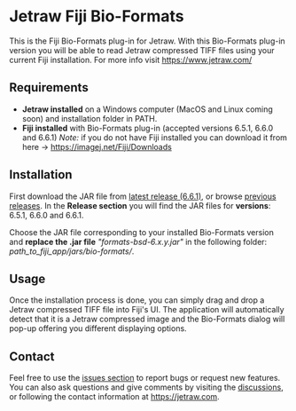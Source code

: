 # Jetraw Fiji Bio-Formats
This is the Fiji Bio-Formats plug-in for Jetraw. With this Bio-Formats plug-in version you will be able to read Jetraw compressed TIFF files using your current Fiji installation. For more info visit https://www.jetraw.com/

## Requirements
- **Jetraw installed** on a Windows computer (MacOS and Linux coming soon) and installation folder in PATH.
- **Fiji installed** with Bio-Formats plug-in (accepted versions 6.5.1, 6.6.0 and 6.6.1)
*Note:* if you do not have Fiji installed you can download it from here -> https://imagej.net/Fiji/Downloads

## Installation
First download the JAR file from [latest release (6.6.1)](https://github.com/Jetraw/Bio-Formats/releases/download/21.06.16.1/formats-bsd-6.6.1.jar), or browse [previous releases](https://github.com/Jetraw/Bio-Formats/releases). In the **Release section** you will find the JAR files for **versions**: 6.5.1, 6.6.0 and 6.6.1.  

Choose the JAR file corresponding to your installed Bio-Formats version and **replace the .jar file** *"formats-bsd-6.x.y.jar"* in the following folder:
*path_to_fiji_app/jars/bio-formats/*.

## Usage
Once the installation process is done, you can simply drag and drop a Jetraw compressed TIFF file into Fiji's UI. The application will automatically 
detect that it is a Jetraw compressed image and the Bio-Formats dialog will pop-up offering you different displaying options. 

## Contact
Feel free to use the [issues section](https://github.com/Jetraw/Bio-Formats/issues) to report bugs or request new features. You can also ask questions and give comments by visiting the [discussions](https://github.com/Jetraw/Bio-Formats/discussions), or following the contact information at https://jetraw.com.
